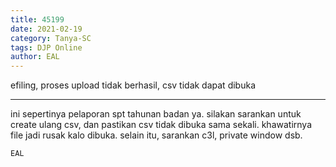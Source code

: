 ```yaml
---
title: 45199
date: 2021-02-19
category: Tanya-SC
tags: DJP Online
author: EAL
---
```


efiling, proses upload tidak berhasil, csv tidak dapat dibuka

---

ini sepertinya pelaporan spt tahunan badan ya. silakan sarankan untuk create ulang csv, dan pastikan csv tidak dibuka sama sekali. khawatirnya file jadi rusak kalo dibuka. selain itu, sarankan c3l, private window dsb.

`EAL`
